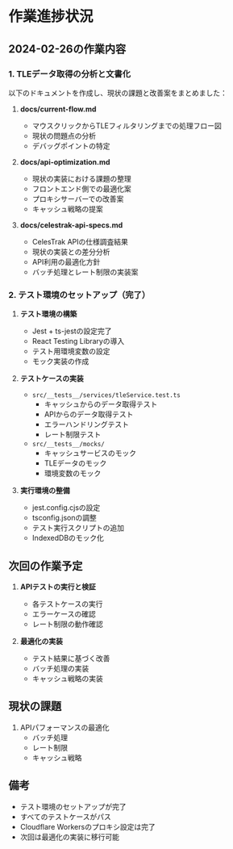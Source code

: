 # 作業進捗状況

## 2024-02-26の作業内容

### 1. TLEデータ取得の分析と文書化
以下のドキュメントを作成し、現状の課題と改善案をまとめました：

1. **docs/current-flow.md**
   - マウスクリックからTLEフィルタリングまでの処理フロー図
   - 現状の問題点の分析
   - デバッグポイントの特定

2. **docs/api-optimization.md**
   - 現状の実装における課題の整理
   - フロントエンド側での最適化案
   - プロキシサーバーでの改善案
   - キャッシュ戦略の提案

3. **docs/celestrak-api-specs.md**
   - CelesTrak APIの仕様調査結果
   - 現状の実装との差分分析
   - API利用の最適化方針
   - バッチ処理とレート制限の実装案

### 2. テスト環境のセットアップ（完了）

1. **テスト環境の構築**
   - Jest + ts-jestの設定完了
   - React Testing Libraryの導入
   - テスト用環境変数の設定
   - モック実装の作成

2. **テストケースの実装**
   - `src/__tests__/services/tleService.test.ts`
     - キャッシュからのデータ取得テスト
     - APIからのデータ取得テスト
     - エラーハンドリングテスト
     - レート制限テスト
   - `src/__tests__/mocks/`
     - キャッシュサービスのモック
     - TLEデータのモック
     - 環境変数のモック

3. **実行環境の整備**
   - jest.config.cjsの設定
   - tsconfig.jsonの調整
   - テスト実行スクリプトの追加
   - IndexedDBのモック化

## 次回の作業予定

1. **APIテストの実行と検証**
   - 各テストケースの実行
   - エラーケースの確認
   - レート制限の動作確認

2. **最適化の実装**
   - テスト結果に基づく改善
   - バッチ処理の実装
   - キャッシュ戦略の実装

## 現状の課題

1. APIパフォーマンスの最適化
   - バッチ処理
   - レート制限
   - キャッシュ戦略

## 備考

- テスト環境のセットアップが完了
- すべてのテストケースがパス
- Cloudflare Workersのプロキシ設定は完了
- 次回は最適化の実装に移行可能
